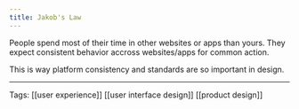 ```yaml
---
title: Jakob's Law
---
```


People spend most of their time in other websites or apps than yours.
They expect consistent behavior accross websites/apps for common action.

This is way platform consistency and standards are so important in design.

---

Tags: [[user experience]] [[user interface design]] [[product design]]